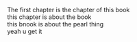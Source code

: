 The first chapter is the chapter of this book  
this chapter is about the book  
this bnook is about the pearl thing  
yeah u get it
